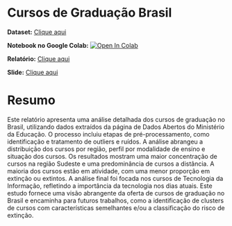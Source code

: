 # Cursos de Graduação Brasil

**Dataset:** [Clique aqui](https://dadosabertos.mec.gov.br/indicadores-sobre-ensino-superior/item/183-cursos-de-graduacao-do-brasil)

**Notebook no Google Colab:** [![Open In Colab](https://colab.research.google.com/assets/colab-badge.svg)](https://colab.research.google.com/drive/1yCHmQk89jnFskhuW80OsPiL4lkmY1uyh?usp=sharing)

**Relatório:** [Clique aqui](Relatório.pdf)

**Slide:** [Clique aqui](https://www.canva.com/design/DAGIb1KG7w4/agkKoljdXxc0T6Pu4ltI2Q/edit?utm_content=DAGIb1KG7w4&utm_campaign=designshare&utm_medium=link2&utm_source=sharebutton)

# Resumo

Este relatório apresenta uma análise detalhada dos cursos de graduação no Brasil, utilizando dados extraı́dos da página de Dados Abertos do Ministério da Educação. O processo incluiu etapas de pré-processamento, como identificação e tratamento de outliers e ruı́dos. A análise abrangeu a distribuição dos cursos por região, perfil por modalidade de ensino e situação dos cursos. Os resultados mostram uma maior concentração de cursos na região Sudeste e uma predominância de cursos a distância. A maioria dos cursos estão em atividade, com uma menor proporção em extinção ou extintos. A análise final foi focada nos cursos de Tecnologia da Informação, refletindo a importância da tecnologia nos dias atuais. Este estudo fornece uma visão abrangente da oferta de cursos de graduação no Brasil e encaminha para futuros trabalhos, como a identificação de clusters de cursos com caracterı́sticas semelhantes e/ou a classificação do risco de extinção.
